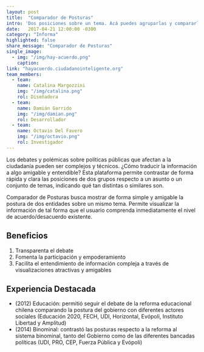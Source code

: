 ```yaml
---
layout: post
title:  "Comparador de Posturas"
intro: 'Dos posiciones sobre un tema. Acá puedes agruparlas y compararlas.'
date:   2017-04-21 12:00:00 -0300
category: "Informa"
highlighted: false
share_message: "Comparador de Posturas"
single_image:
  - img: "/img/hay-acuerdo.png"
    caption:
link: "hayacuerdo.ciudadanointeligente.org"
team_members:
  - team:
    name: Catalina Margozzini
    img: "/img/catalina.png"
    rol: Diseñadora
  - team:
    name: Damián Garrido
    img: "/img/damian.png"
    rol: Desarrollador
  - team:
    name: Octavio Del Favero
    img: "/img/octavio.png"
    rol: Investigador
---
```

Los debates y polémicas sobre políticas públicas que afectan a la ciudadanía pueden ser complejos y técnicos. ¿Cómo traducir la información a algo amigable y entendible? Esta plataforma permite contrastar de forma rápida y clara las posiciones de dos grupos respecto a un asunto o un conjunto de temas, indicando qué tan distintas o similares son.

Comparador de Posturas busca mostrar de forma simple y amigable la postura de dos entidades sobre un mismo tema. Permite visualizar la información de tal forma que el usuario comprenda inmediatamente el nivel de acuerdo/desacuerdo existente.

## Beneficios
1. Transparenta el debate
2. Fomenta la participación y empoderamiento
3. Facilita el entendimiento de información compleja a través de visualizaciones atractivas y amigables

## Experiencia Destacada
- (2012) Educación: permitió seguir el debate de la reforma educacional chilena comparando la postura del gobierno con diferentes actores sociales (Educación 2020, FECH, UDI, Horizontal, Evópoli, Instituto Libertad y Amplitud)
- (2014) Binominal: contrastó las posturas respecto a la reforma al sistema binominal, tanto del Gobierno como de las diferentes bancadas políticas (UDI, PRO, CEP, Fuerza Pública y Evópoli)
